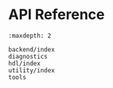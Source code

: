 # API Reference

```{toctree}
:maxdepth: 2

backend/index
diagnostics
hdl/index
utility/index
tools
```
